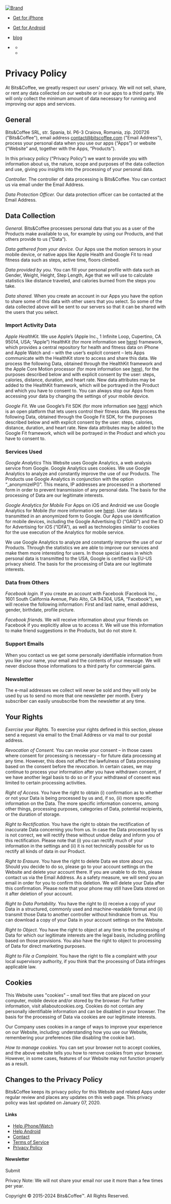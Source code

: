 [![Brand](../images/appicon-40.png)](https://activitytrackerapp.com/index.html)

* [Get for iPhone](https://itunes.apple.com/us/app/activitytracker-pedometer/id993667592?ls=1&mt=8)
* [Get for Android](https://play.google.com/store/apps/details?id=com.bitscoffee.ActivityTracker)
* [blog](https://activitytrackerapp.com/blog)

* [](#)
    * [](https://activitytrackerapp.com/it/privacy-policy.html)
    * [](https://activitytrackerapp.com/es/privacy-policy.html)

Privacy Policy
==============

At Bits&Coffee, we greatly respect our users' privacy. We will not sell, share, or rent any data collected on our website or in our apps to a third party. We will only collect the minimum amount of data necessary for running and improving our apps and services.

General
-------

Bits&Coffee SRL, str. Spania, bl. P6-3 Craiova, Romania, zip. 200726 ("Bits&Coffee"), email address contact@bitscoffee.com ("Email Address"), process your personal data when you use our apps (“Apps”) or website (“Website” and, together with the Apps, “Products”).

In this privacy policy (“Privacy Policy”) we want to provide you with information about us, the nature, scope and purposes of the data collection and use, giving you insights into the processing of your personal data.

_Controller._ The controller of data processing is Bits&Coffee. You can contact us via email under the Email Address.

_Data Protection Officer._ Our data protection officer can be contacted at the Email Address.

Data Collection
---------------

_General._ Bits&Coffee processes personal data that you as a user of the Products make available to us, for example by using our Products, and that others provide to us (“Data”).

_Data gathered from your device._ Our Apps use the motion sensors in your mobile device, or native apps like Apple Health and Google Fit to read fitness data such as steps, active time, floors climbed.

_Data provided by you._ You can fill your personal profile with data such as Gender, Weight, Height, Step Length, Age that we will use to calculate statistics like distance traveled, and calories burned from the steps you take.

_Data shared._ When you create an account in our Apps you have the option to share some of this data with other users that you select. So some of the data collected above will be sent to our servers so that it can be shared with the users that you select.

### Import Activity Data

_Apple HealthKit._ We use Apple’s (Apple Inc., 1 Infinite Loop, Cupertino, CA 95014, USA; “Apple”) HealthKit (for more information see [here](https://developer.apple.com/documentation/healthkit)) framework, which provides a central repository for health and fitness data on iPhone and Apple Watch and – with the user’s explicit consent – lets Apps communicate with the HealthKit store to access and share this data. We process the following Data, obtained through the HealthKit framework and the Apple Core Motion processor (for more information see [here](https://developer.apple.com/documentation/coremotion)), for the purposes described below and with explicit consent by the user: steps, calories, distance, duration, and heart rate. New data attributes may be added to the HealthKit framework, which will be portrayed in the Product and which you have to consent to. You can always stop our Apps from accessing your data by changing the settings of your mobile device.

_Google Fit_. We use Google’s Fit SDK (for more information see [here](https://developers.google.com/fit/)) which is an open platform that lets users control their fitness data. We process the following Data, obtained through the Google Fit SDK, for the purposes described below and with explicit consent by the user: steps, calories, distance, duration, and heart rate. New data attributes may be added to the Google Fit framework, which will be portrayed in the Product and which you have to consent to.

### Services Used

_Google Analytics_ This Website uses Google Analytics, a web analysis service from Google. Google Analytics uses cookies. We use Google Analytics to analyze and constantly improve the use of our Products. The Products use Google Analytics in conjunction with the option “\_anonymizeIP()”. This means, IP addresses are processed in a shortened form in order to prevent transmission of any personal data. The basis for the processing of Data are our legitimate interests.

_Google Analytics for Mobile_ For Apps on iOS and Android we use Google Analytics for Mobile (for more information see [here](https://developers.google.com/analytics/solutions/mobile)). User data is transmitted in an anonymized form to Google. Our Apps use identification for mobile devices, including the Google Advertising ID (“GAID”) and the ID for Advertising for iOS (“IDFA”), as well as technologies similar to cookies for the use execution of the Analytics for mobile service.

We use Google Analytics to analyze and constantly improve the use of our Products. Through the statistics we are able to improve our services and make them more interesting for users. In those special cases in which personal data is transmitted to the USA, Google is certified via EU-US privacy shield. The basis for the processing of Data are our legitimate interests.

### Data from Others

_Facebook login._ If you create an account with Facebook (Facebook Inc., 1601 South California Avenue, Palo Alto, CA 94304, USA, “Facebook”), we will receive the following information: First and last name, email address, gender, birthdate, profile picture.

_Facebook friends._ We will receive information about your friends on Facebook if you explicitly allow us to access it. We will use this information to make friend suggestions in the Products, but do not store it.

### Support Emails

When you contact us we get some personally identifiable information from you like your name, your email and the contents of your message. We will never disclose those informations to a third party for commercial gains.

### Newsletter

The e-mail addresses we collect will never be sold and they will only be used by us to send no more that one newsletter per month. Every subscriber can easily unsubscribe from the newsletter at any time.

Your Rights
-----------

_Exercise your Rights._ To exercise your rights defined in this section, please send a request via email to the Email Address or via mail to our postal address.

_Revocation of Consent._ You can revoke your consent – in those cases where consent for processing is necessary – for future data processing at any time. However, this does not affect the lawfulness of Data processing based on the consent before the revocation. In certain cases, we may continue to process your information after you have withdrawn consent, if we have another legal basis to do so or if your withdrawal of consent was limited to certain processing activities.

_Right of Access._ You have the right to obtain (i) confirmation as to whether or not your Data is being processed by us and, if so, (ii) more specific information on the Data. The more specific information concerns, among other things, processing purposes, categories of Data, potential recipients, or the duration of storage.

_Right to Rectification._ You have the right to obtain the rectification of inaccurate Data concerning you from us. In case the Data processed by us is not correct, we will rectify these without undue delay and inform you of this rectification. Please note that (i) you can rectify much of your information in the settings and (ii) it is not technically possible for us to rectify all kinds of data in our Product.

_Right to Erasure._ You have the right to delete Data we store about you. Should you decide to do so, please go to your account settings on the Website and delete your account there. If you are unable to do this, please contact us via the Email Address. As a safety measure, we will send you an email in order for you to confirm this deletion. We will delete your Data after this confirmation. Please note that your phone may still have Data stored on it after deletion of your account.

_Right to Data Portability._ You have the right to (i) receive a copy of your Data in a structured, commonly used and machine-readable format and (ii) transmit those Data to another controller without hindrance from us. You can download a copy of your Data in your account settings on the Website.

_Right to Object._ You have the right to object at any time to the processing of Data for which our legitimate interests are the legal basis, including profiling based on those provisions. You also have the right to object to processing of Data for direct marketing purposes.

_Right to File a Complaint._ You have the right to file a complaint with your local supervisory authority, if you think that the processing of Data infringes applicable law.

Cookies
-------

This Website uses "cookies" – small text files that are placed on your computer, mobile device and/or stored by the browser. For further information, visit allaboutcookies.org. Cookies do not contain any personally identifiable information and can be disabled in your browser. The basis for the processing of Data via cookies are our legitimate interests.

Our Company uses cookies in a range of ways to improve your experience on our Website, including: understanding how you use our Website, remembering your preferences (like disabling the cookie bar).

_How to manage cookies._ You can set your browser not to accept cookies, and the above website tells you how to remove cookies from your browser. However, in some cases, features of our Website may not function properly as a result.

Changes to the Privacy Policy
-----------------------------

Bits&Coffee keeps its privacy policy for this Website and related Apps under regular review and places any updates on this web page. This privacy policy was last updated on January 07, 2020.

#### Links

* [Help iPhone/Watch](https://activitytrackerapp.com/help.html)
* [Help Android](https://activitytrackerapp.com/help-android.html)
* [Contact](https://activitytrackerapp.com/contact.html)
* [Terms of Service](https://activitytrackerapp.com/terms-of-service.html)
* [Privacy Policy](https://activitytrackerapp.com/privacy-policy.html)

#### Newsletter

Submit

Privacy Note: We will not share your email nor use it more than a few times per year.

Copyright © 2015-2024 Bits&Coffee™. All Rights Reserved.

[](https://www.instagram.com/activitytrackerapp/)

[](https://twitter.com/activitytracapp)

[](https://www.facebook.com/activitytrackerapp)

[](https://www.youtube.com/@activitytrackerapp)